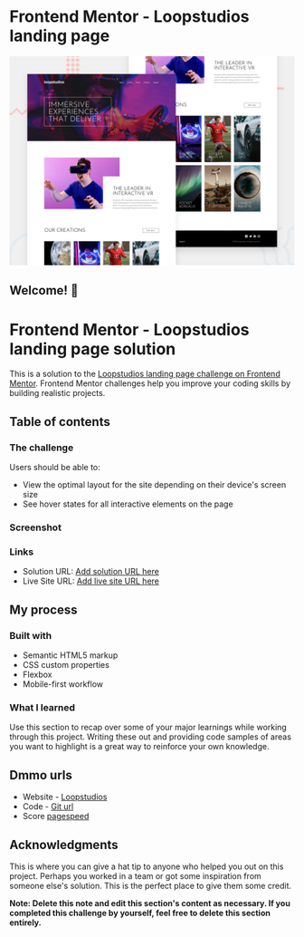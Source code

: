 # Frontend Mentor - Loopstudios landing page

![Design preview for the Loopstudios landing page coding challenge](./design/desktop-preview.jpg)

## Welcome! 👋
 # Frontend Mentor - Loopstudios landing page solution

This is a solution to the [Loopstudios landing page challenge on Frontend Mentor](https://www.frontendmentor.io/challenges/loopstudios-landing-page-N88J5Onjw). Frontend Mentor challenges help you improve your coding skills by building realistic projects. 

## Table of contents
  

### The challenge

Users should be able to:

- View the optimal layout for the site depending on their device's screen size
- See hover states for all interactive elements on the page

### Screenshot
 
    

### Links

- Solution URL: [Add solution URL here](https://your-solution-url.com)
- Live Site URL: [Add live site URL here](https://your-live-site-url.com)

## My process

### Built with

- Semantic HTML5 markup
- CSS custom properties
- Flexbox
- Mobile-first workflow
 

  
### What I learned

Use this section to recap over some of your major learnings while working through this project. Writing these out and providing code samples of areas you want to highlight is a great way to reinforce your own knowledge.
  
 
## Dmmo urls

- Website - [Loopstudios](https://pagespeed.web.dev/analysis/https-omprakashr-github-io-Loopstudios/rkfys28j6o?form_factor=mobile)
- Code - [Git url](https://github.com/OmprakashR/Loopstudios.git)
- Score [pagespeed](https://pagespeed.web.dev/analysis/https-omprakashr-github-io-Loopstudios/rkfys28j6o?form_factor=mobile)
 
 
## Acknowledgments

This is where you can give a hat tip to anyone who helped you out on this project. Perhaps you worked in a team or got some inspiration from someone else's solution. This is the perfect place to give them some credit.

**Note: Delete this note and edit this section's content as necessary. If you completed this challenge by yourself, feel free to delete this section entirely.**
